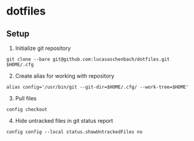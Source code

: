 # dotfiles

## Setup

1. Initialize git repository
```
git clone --bare git@github.com:lucasaschenbach/dotfiles.git $HOME/.cfg
```
2. Create alias for working with repository
```
alias config='/usr/bin/git --git-dir=$HOME/.cfg/ --work-tree=$HOME'
```
3. Pull files
```
config checkout
```
4. Hide untracked files in git status report
```
config config --local status.showUntrackedFiles no
```

